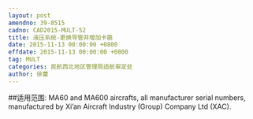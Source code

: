 ```yaml
---
layout: post
amendno: 39-8515
cadno: CAD2015-MULT-52
title: 液压系统-更换导管并增加卡箍
date: 2015-11-13 00:00:00 +0800
effdate: 2015-11-13 00:00:00 +0800
tag: MULT
categories: 民航西北地区管理局适航审定处
author: 徐蕾
---
```


##适用范围:
MA60 and MA600 aircrafts, all manufacturer serial numbers, manufactured by Xi’an Aircraft Industry (Group) Company Ltd (XAC).

